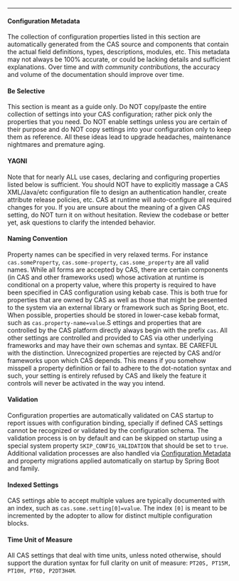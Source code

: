 <hr>

#### Configuration Metadata

The collection of configuration properties listed in this section are automatically generated from the CAS source and components that contain the actual field definitions, types, descriptions, modules, etc. This metadata may not always be 100% accurate, or could be lacking details and sufficient explanations. Over time and *with community contributions*, the accuracy and volume of the documentation should improve over time.

#### Be Selective

This section is meant as a guide only. Do NOT copy/paste the entire collection of settings into your CAS configuration; rather pick only the properties that you need. Do NOT enable settings unless you are certain of their purpose and do NOT copy settings into your configuration only to keep them as reference. All these ideas lead to upgrade headaches, maintenance nightmares and premature aging.

#### YAGNI

Note that for nearly ALL use cases, declaring and configuring properties listed below is sufficient. You should NOT have to explicitly massage a CAS XML/Java/etc configuration file to design an authentication handler, create attribute release policies, etc. CAS at runtime will auto-configure all required changes for you. If you are unsure about the meaning of a given CAS setting, do NOT turn it on without hesitation. Review the codebase or better yet, ask questions to clarify the intended behavior.

#### Naming Convention

Property names can be specified in very relaxed terms. For instance `cas.someProperty`, `cas.some-property`, `cas.some_property` are all valid names. While all forms are accepted by CAS, there are certain components (in CAS and other frameworks used) whose activation at runtime is conditional on a property value, where this property is required to have been specified in CAS configuration using kebab case. This is both true for properties that are owned by CAS as well as those that might be presented to the system via an external library or framework such as Spring Boot, etc. When possible, properties should be stored in 
lower-case kebab format, such as `cas.property-name=value`.S ettings and properties that are controlled by the CAS platform directly always begin with the prefix `cas`. All other settings are controlled and provided to CAS via other underlying frameworks and may have their own schemas and syntax. BE CAREFUL with the distinction. Unrecognized properties are rejected by CAS and/or frameworks upon which CAS depends. This means if you somehow misspell a property definition or fail to adhere to the dot-notation syntax and such, your setting is entirely refused by CAS and likely the feature it controls will never be activated in the way you intend.

#### Validation

Configuration properties are automatically validated on CAS startup to report issues with configuration binding, specially if defined CAS settings cannot be recognized or validated by the configuration schema. The validation process is on by default and can be skipped on startup using a special system property `SKIP_CONFIG_VALIDATION` that should be set to `true`. Additional validation processes are also handled via <a href="/{{version}}/configuration/Configuration-Metadata-Repository.html">Configuration Metadata</a> and property migrations applied automatically on startup by Spring Boot and family.

#### Indexed Settings

CAS settings able to accept multiple values are typically documented with an index, such as `cas.some.setting[0]=value`. The index `[0]` is meant to be incremented by the adopter to allow for distinct multiple configuration blocks.

#### Time Unit of Measure

All CAS settings that deal with time units, unless noted otherwise, should support the duration syntax for full clarity on unit of measure: `PT20S, PT15M, PT10H, PT6D, P2DT3H4M`.

